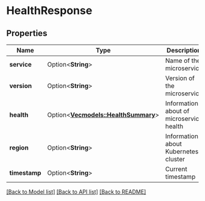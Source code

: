 # HealthResponse

## Properties

Name | Type | Description | Notes
------------ | ------------- | ------------- | -------------
**service** | Option<**String**> | Name of the microservice | [optional]
**version** | Option<**String**> | Version of the microservice | [optional]
**health** | Option<[**Vec<models::HealthSummary>**](HealthSummary.md)> | Information about of microservice health | [optional]
**region** | Option<**String**> | Information about Kubernetes cluster | [optional]
**timestamp** | Option<**String**> | Current timestamp | [optional]

[[Back to Model list]](../README.md#documentation-for-models) [[Back to API list]](../README.md#documentation-for-api-endpoints) [[Back to README]](../README.md)


